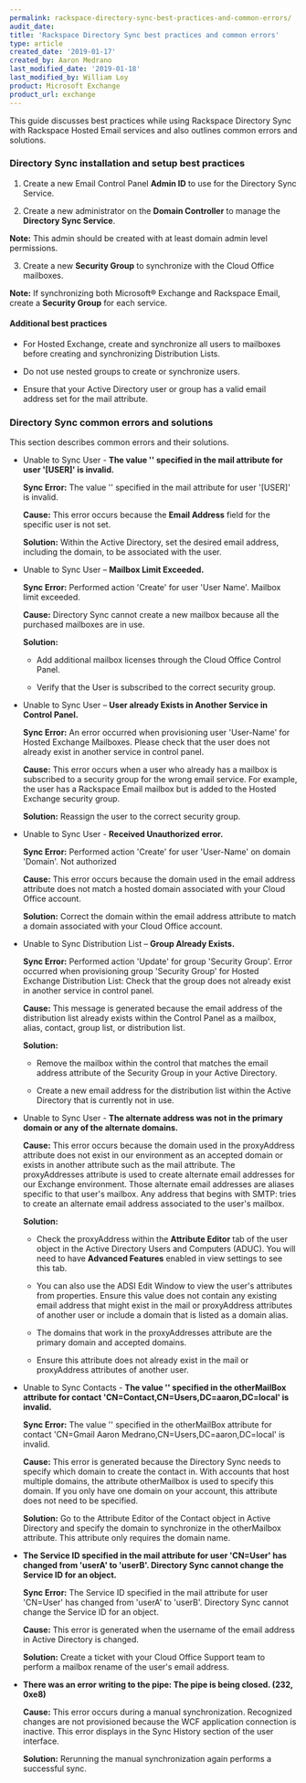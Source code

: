 ```yaml
---
permalink: rackspace-directory-sync-best-practices-and-common-errors/
audit_date:
title: 'Rackspace Directory Sync best practices and common errors'
type: article
created_date: '2019-01-17'
created_by: Aaron Medrano
last_modified_date: '2019-01-18'
last_modified_by: William Loy
product: Microsoft Exchange
product_url: exchange
---
```



This guide discusses best practices while using Rackspace Directory Sync with Rackspace Hosted Email services and also outlines common errors and solutions.

### Directory Sync installation and setup best practices

1. Create a new Email Control Panel **Admin ID** to use for the Directory Sync Service.

2. Create a new administrator on the **Domain Controller** to manage the **Directory Sync Service**.

  **Note:**  This admin should be created with at least domain admin level permissions.

3. Create a new **Security Group** to synchronize with the Cloud Office mailboxes.

  **Note:**  If synchronizing both  Microsoft&reg; Exchange and Rackspace Email, create a **Security Group** for each service.

#### Additional best practices

- For Hosted Exchange, create and synchronize all users to mailboxes before creating and synchronizing Distribution Lists.

- Do not use nested groups to create or synchronize users.

- Ensure that your Active Directory user or group has a valid email address set for the mail attribute.

### Directory Sync common errors and solutions

This section describes common errors and their solutions.

- Unable to Sync User - **The value '' specified in the mail attribute for user '[USER]' is invalid.**

    **Sync Error:** The value '' specified in the mail attribute for user '[USER]' is invalid.

    **Cause:** This error occurs because the **Email Address** field for the specific user is not set.

    **Solution:** Within the Active Directory, set the desired email address, including the domain, to be associated with the user.


- Unable to Sync User – **Mailbox Limit Exceeded.**

    **Sync Error:** Performed action 'Create' for user 'User Name'. Mailbox limit exceeded.

    **Cause:** Directory Sync cannot create a new mailbox because all the purchased mailboxes are in use.

    **Solution:**

    - Add additional mailbox licenses through the Cloud Office Control Panel.

    - Verify that the User is subscribed to the correct security group.

- Unable to Sync User – **User already Exists in Another Service in Control Panel.**

    **Sync Error:** An error occurred when provisioning user 'User-Name' for Hosted Exchange Mailboxes. Please check that the user does not already exist in another service in control panel.

    **Cause:** This error occurs when a user who already has a mailbox is subscribed to a security group for the wrong email service. For example, the user has a Rackspace Email mailbox but is added to the Hosted Exchange security group.

    **Solution:** Reassign the user to the correct security group.

- Unable to Sync User - **Received Unauthorized error.**

    **Sync Error:** Performed action 'Create' for user 'User-Name' on domain 'Domain'. Not authorized

    **Cause:** This error occurs because the domain used in the email address attribute does not match a hosted domain associated with your Cloud Office account.

    **Solution:** Correct the domain within the email address attribute to match a domain associated with your Cloud Office account.

- Unable to Sync Distribution List – **Group Already Exists.**

    **Sync Error:** Performed action 'Update' for group 'Security Group'. Error occurred when provisioning group 'Security Group' for Hosted Exchange Distribution List: Check that the group does not already exist in another service in control panel.

    **Cause:** This message is generated because the email address of the distribution list already exists within the Control Panel as a mailbox, alias, contact, group list,  or distribution list.

    **Solution:**

    - Remove the mailbox within the control that matches the email address attribute of the Security Group in your Active Directory.

    - Create a new email address for the distribution list within the Active Directory that is currently not in use.

- Unable to Sync User - **The alternate address was not in the primary domain or any of the alternate domains.**

    **Cause:** This error occurs because the domain used in the proxyAddress attribute does not exist in our environment as an accepted domain or exists in another attribute such as the mail attribute.
    The proxyAddresses attribute is used to create alternate email addresses for our Exchange environment. Those alternate email addresses are aliases specific to that user's mailbox. Any address that begins with SMTP: tries to create an alternate email address associated to the user's mailbox.

    **Solution:** 

    - Check the proxyAddress within the **Attribute Editor** tab of the user object in the Active Directory Users and Computers (ADUC). You will need to have **Advanced Features** enabled in view settings to see this tab.

    - You can also use the ADSI Edit Window to view the user's attributes from properties. Ensure this value does not contain any existing email address that might exist in the mail or proxyAddress attributes of another user or include a domain that is listed as a domain alias.

    - The domains that work in the proxyAddresses attribute are the primary domain and accepted domains.

    - Ensure this attribute does not already exist in the mail or proxyAddress attributes of another user.

- Unable to Sync Contacts - **The value '' specified in the otherMailBox attribute for contact 'CN=Contact,CN=Users,DC=aaron,DC=local' is invalid.**

    **Sync Error:** The value '' specified in the otherMailBox attribute for contact 'CN=Gmail Aaron Medrano,CN=Users,DC=aaron,DC=local' is invalid.

    **Cause:** This error is generated because the Directory Sync needs to specify which domain to create the contact in. With accounts that host multiple domains, the attribute otherMailbox is used to specify this domain. If you only have one domain on your account, this attribute does not need to be specified.

    **Solution:** Go to the Attribute Editor of the Contact object in Active Directory and specify the domain to synchronize in the otherMailbox attribute. This attribute only requires the domain name.

- **The Service ID specified in the mail attribute for user 'CN=User' has changed from 'userA' to 'userB'. Directory Sync cannot change the Service ID for an object.**

    **Sync Error:** The Service ID specified in the mail attribute for user 'CN=User' has changed from 'userA' to 'userB'. Directory Sync cannot change the Service ID for an object.

    **Cause:** This error is generated when the username of the email address in Active Directory is changed.

    **Solution:** Create a ticket with your Cloud Office Support team to perform a mailbox rename of the user's email address.

- **There was an error writing to the pipe: The pipe is being closed. (232, 0xe8)**

    **Cause:** This error occurs during a manual synchronization. Recognized changes are not provisioned because the WCF application connection is inactive. This error displays in the Sync History section of the user interface.

    **Solution:** Rerunning the manual synchronization again performs a successful sync.

